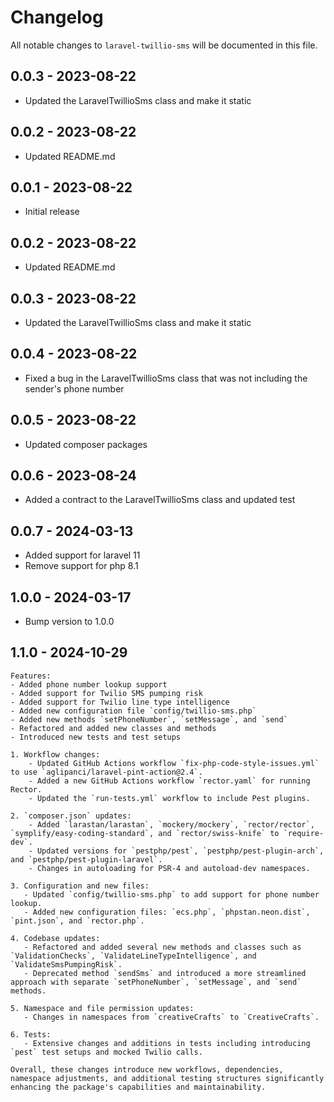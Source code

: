 # Changelog

All notable changes to `laravel-twillio-sms` will be documented in this file.

## 0.0.3 - 2023-08-22

- Updated the LaravelTwillioSms class and make it static

## 0.0.2 - 2023-08-22

- Updated README.md

## 0.0.1 - 2023-08-22

- Initial release

## 0.0.2 - 2023-08-22

- Updated README.md

## 0.0.3 - 2023-08-22

- Updated the LaravelTwillioSms class and make it static

## 0.0.4 - 2023-08-22

- Fixed a bug in the LaravelTwillioSms class that was not including the sender's phone number

## 0.0.5 - 2023-08-22

- Updated composer packages

## 0.0.6 - 2023-08-24

- Added a contract to the LaravelTwillioSms class and updated test

## 0.0.7 - 2024-03-13

- Added support for laravel 11
- Remove support for php 8.1

## 1.0.0 - 2024-03-17

- Bump version to 1.0.0

## 1.1.0 - 2024-10-29
    Features:
    - Added phone number lookup support
    - Added support for Twilio SMS pumping risk
    - Added support for Twilio line type intelligence
    - Added new configuration file `config/twillio-sms.php`
    - Added new methods `setPhoneNumber`, `setMessage`, and `send`
    - Refactored and added new classes and methods
    - Introduced new tests and test setups

    1. Workflow changes:
        - Updated GitHub Actions workflow `fix-php-code-style-issues.yml` to use `aglipanci/laravel-pint-action@2.4`.
        - Added a new GitHub Actions workflow `rector.yaml` for running Rector.
        - Updated the `run-tests.yml` workflow to include Pest plugins.

    2. `composer.json` updates:
        - Added `larastan/larastan`, `mockery/mockery`, `rector/rector`, `symplify/easy-coding-standard`, and `rector/swiss-knife` to `require-dev`.
        - Updated versions for `pestphp/pest`, `pestphp/pest-plugin-arch`, and `pestphp/pest-plugin-laravel`.
        - Changes in autoloading for PSR-4 and autoload-dev namespaces.

    3. Configuration and new files:
       - Updated `config/twillio-sms.php` to add support for phone number lookup.
       - Added new configuration files: `ecs.php`, `phpstan.neon.dist`, `pint.json`, and `rector.php`.

    4. Codebase updates:
       - Refactored and added several new methods and classes such as `ValidationChecks`, `ValidateLineTypeIntelligence`, and `ValidateSmsPumpingRisk`.
       - Deprecated method `sendSms` and introduced a more streamlined approach with separate `setPhoneNumber`, `setMessage`, and `send` methods.

    5. Namespace and file permission updates:
       - Changes in namespaces from `creativeCrafts` to `CreativeCrafts`.

    6. Tests:
       - Extensive changes and additions in tests including introducing `pest` test setups and mocked Twilio calls.

    Overall, these changes introduce new workflows, dependencies, namespace adjustments, and additional testing structures significantly enhancing the package's capabilities and maintainability.